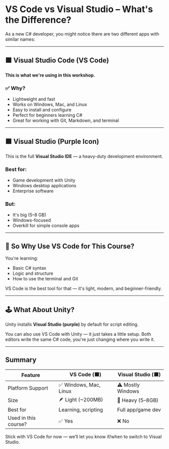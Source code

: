 # VS Code vs Visual Studio – What's the Difference?

As a new C# developer, you might notice there are two different apps with similar names:

---

## 🟩 Visual Studio Code (VS Code)

**This is what we're using in this workshop.**

### ✅ Why?
- Lightweight and fast
- Works on Windows, Mac, and Linux
- Easy to install and configure
- Perfect for beginners learning C#
- Great for working with Git, Markdown, and terminal

---

## 🟪 Visual Studio (Purple Icon)

This is the full **Visual Studio IDE** — a heavy-duty development environment.

### Best for:
- Game development with Unity
- Windows desktop applications
- Enterprise software

### But:
- It's big (5–8 GB)
- Windows-focused
- Overkill for simple console apps

---

## 🤔 So Why Use VS Code for This Course?

You're learning:
- Basic C# syntax
- Logic and structure
- How to use the terminal and Git

VS Code is the best tool for that — it's light, modern, and beginner-friendly.

---

## 🕹️ What About Unity?

Unity installs **Visual Studio (purple)** by default for script editing.

You can also use VS Code with Unity — it just takes a little setup. Both editors write the same C# code, you're just changing where you write it.

---

## Summary

| Feature                | VS Code (🟩)        | Visual Studio (🟪)     |
|------------------------|---------------------|-------------------------|
| Platform Support       | ✅ Windows, Mac, Linux | ⚠️ Mostly Windows       |
| Size                   | 🪶 Light (~200MB)    | 🧱 Heavy (5–8GB)        |
| Best for               | Learning, scripting  | Full app/game dev       |
| Used in this course?   | ✅ Yes               | ❌ No                   |

Stick with VS Code for now — we’ll let you know if/when to switch to Visual Studio.

